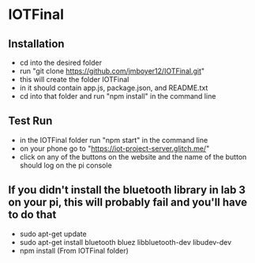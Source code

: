 # IOTFinal
## Installation
* cd into the desired folder
* run "git clone https://github.com/jmboyer12/IOTFinal.git"
* this will create the folder IOTFinal
* in it should contain app.js, package.json, and README.txt
* cd into that folder and run "npm install" in the command line

## Test Run
* in the IOTFinal folder run "npm start" in the command line
* on your phone go to "https://iot-project-server.glitch.me/"
* click on any of the buttons on the website and the name of the button should log on the pi console

## If you didn't install the bluetooth library in lab 3 on your pi, this will probably fail and you'll have to do that
* sudo apt-get update
* sudo apt-get install bluetooth bluez libbluetooth-dev libudev-dev
* npm install (From IOTFinal folder)
